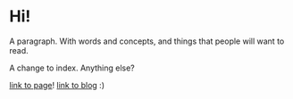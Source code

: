 # Hi!

A paragraph. With words and concepts, and things that people will want to read.

A change to index. Anything else?

[link to page](entry.html)!
[link to blog](blog/post.html) :)
